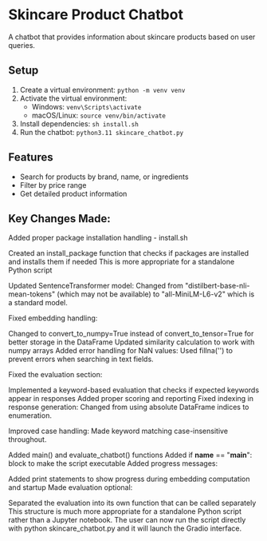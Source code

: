 # Skincare Product Chatbot

A chatbot that provides information about skincare products based on user queries.

## Setup

1. Create a virtual environment: `python -m venv venv`
2. Activate the virtual environment:
   - Windows: `venv\Scripts\activate`
   - macOS/Linux: `source venv/bin/activate`
3. Install dependencies: `sh install.sh`
4. Run the chatbot: `python3.11 skincare_chatbot.py`

## Features

- Search for products by brand, name, or ingredients
- Filter by price range
- Get detailed product information


## Key Changes Made:
Added proper package installation handling - install.sh

Created an install_package function that checks if packages are installed and installs them if needed
This is more appropriate for a standalone Python script

Updated SentenceTransformer model: Changed from "distilbert-base-nli-mean-tokens" (which may not be available) to "all-MiniLM-L6-v2" which is a standard model.

Fixed embedding handling:

Changed to convert_to_numpy=True instead of convert_to_tensor=True for better storage in the DataFrame
Updated similarity calculation to work with numpy arrays
Added error handling for NaN values: Used fillna('') to prevent errors when searching in text fields.

Fixed the evaluation section:

Implemented a keyword-based evaluation that checks if expected keywords appear in responses
Added proper scoring and reporting
Fixed indexing in response generation: Changed from using absolute DataFrame indices to enumeration.

Improved case handling: Made keyword matching case-insensitive throughout.

Added main() and evaluate_chatbot() functions
Added if __name__ == "__main__": block to make the script executable
Added progress messages:

Added print statements to show progress during embedding computation and startup
Made evaluation optional:

Separated the evaluation into its own function that can be called separately
This structure is much more appropriate for a standalone Python script rather than a Jupyter notebook. The user can now run the script directly with python skincare_chatbot.py and it will launch the Gradio interface.